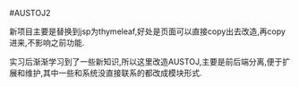 #AUSTOJ2

新项目主要是替换到jsp为thymeleaf,好处是页面可以直接copy出去改造,再copy进来,不影响之前功能.

实习后渐渐学习到了一些新知识,所以这里改造AUSTOJ,主要是前后端分离,便于扩展和维护,其中一些和系统没直接联系的都改成模块形式.